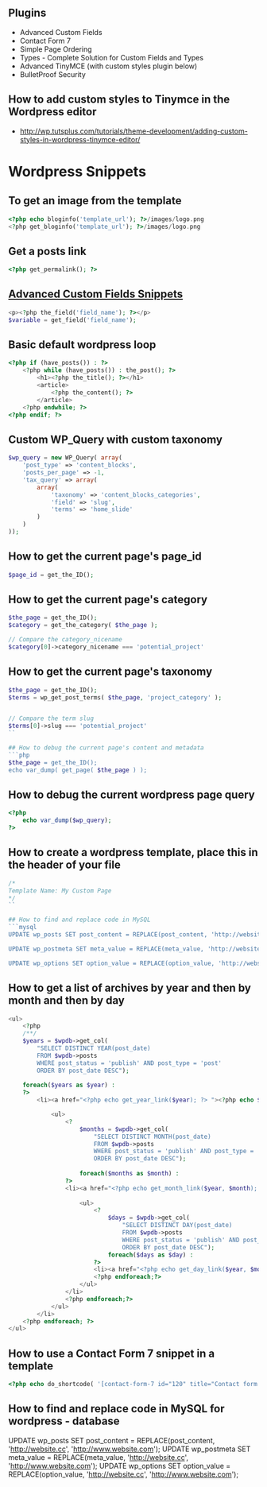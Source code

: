 ## Plugins
* Advanced Custom Fields
* Contact Form 7
* Simple Page Ordering
* Types - Complete Solution for Custom Fields and Types
* Advanced TinyMCE (with custom styles plugin below)
* BulletProof Security

## How to add custom styles to Tinymce in the Wordpress editor
- http://wp.tutsplus.com/tutorials/theme-development/adding-custom-styles-in-wordpress-tinymce-editor/

# Wordpress Snippets

## To get an image from the template
```php
<?php echo bloginfo('template_url'); ?>/images/logo.png
<?php get_bloginfo('template_url'); ?>/images/logo.png
```


## Get a posts link
```php
<?php get_permalink(); ?>
```

## [Advanced Custom Fields Snippets](http://www.advancedcustomfields.com/resources/getting-started/code-examples/)
```php
<p><?php the_field('field_name'); ?></p>
$variable = get_field('field_name');
```

## Basic default wordpress loop
```php
<?php if (have_posts()) : ?>
    <?php while (have_posts()) : the_post(); ?>
        <h1><?php the_title(); ?></h1>
        <article>
            <?php the_content(); ?>
        </article>
    <?php endwhile; ?>
<?php endif; ?>
```

## Custom WP_Query with custom taxonomy
```php
$wp_query = new WP_Query( array(
    'post_type' => 'content_blocks',
    'posts_per_page' => -1,
    'tax_query' => array(
        array(
            'taxonomy' => 'content_blocks_categories',
            'field' => 'slug',
            'terms' => 'home_slide'
        )
    )
));
```

## How to get the current page's page_id
```php
$page_id = get_the_ID();
```

## How to get the current page's category
```php
$the_page = get_the_ID();
$category = get_the_category( $the_page );

// Compare the category_nicename
$category[0]->category_nicename === 'potential_project'
```

## How to get the current page's taxonomy
```php
$the_page = get_the_ID();
$terms = wp_get_post_terms( $the_page, 'project_category' );


// Compare the term slug
$terms[0]->slug === 'potential_project'
``

## How to debug the current page's content and metadata
```php
$the_page = get_the_ID();
echo var_dump( get_page( $the_page ) );
```

## How to debug the current wordpress page query
```php
<?php
    echo var_dump($wp_query);
?>
```

## How to create a wordpress template, place this in the header of your file
```php
/*
Template Name: My Custom Page
*/
``

## How to find and replace code in MySQL
```mysql
UPDATE wp_posts SET post_content = REPLACE(post_content, 'http://website.local.com', 'http://www.website.com')

UPDATE wp_postmeta SET meta_value = REPLACE(meta_value, 'http://website.local.com', 'http://www.website.com')

UPDATE wp_options SET option_value = REPLACE(option_value, 'http://website.local.com', 'http://www.website.com')
```

## How to get a list of archives by year and then by month and then by day
```php
<ul>
    <?php
    /**/
    $years = $wpdb->get_col(
        "SELECT DISTINCT YEAR(post_date)
        FROM $wpdb->posts 
        WHERE post_status = 'publish' AND post_type = 'post'
        ORDER BY post_date DESC");
    
    foreach($years as $year) :
    ?>
        <li><a href="<?php echo get_year_link($year); ?> "><?php echo $year; ?></a>

            <ul>
                <?
                    $months = $wpdb->get_col(
                        "SELECT DISTINCT MONTH(post_date)
                        FROM $wpdb->posts
                        WHERE post_status = 'publish' AND post_type = 'post' AND YEAR(post_date) = '" . $year . "' 
                        ORDER BY post_date DESC");
                    
                    foreach($months as $month) :
                ?>
                <li><a href="<?php echo get_month_link($year, $month); ?>"><?php echo date( 'F', mktime(0, 0, 0, $month) );?></a>
                
                    <ul>
                        <?
                            $days = $wpdb->get_col(
                                "SELECT DISTINCT DAY(post_date) 
                                FROM $wpdb->posts 
                                WHERE post_status = 'publish' AND post_type = 'post' AND MONTH(post_date) = '".$month."' AND YEAR(post_date) = '".$year."' 
                                ORDER BY post_date DESC");
                            foreach($days as $day) :
                        ?>
                        <li><a href="<?php echo get_day_link($year, $month, $day); ?>"><?php echo $day;?></a></li>
                        <?php endforeach;?>
                    </ul>
                </li>
                <?php endforeach;?>
            </ul>
        </li>
    <?php endforeach; ?>
</ul>
```

## How to use a Contact Form 7 snippet in a template
```php
<?php echo do_shortcode( '[contact-form-7 id="120" title="Contact form 1"]' ); ?>
```

## How to find and replace code in MySQL for wordpress - database
UPDATE wp_posts SET post_content = REPLACE(post_content, 'http://website.cc', 'http://www.website.com');
UPDATE wp_postmeta SET meta_value = REPLACE(meta_value, 'http://website.cc', 'http://www.website.com');
UPDATE wp_options SET option_value = REPLACE(option_value, 'http://website.cc', 'http://www.website.com');
